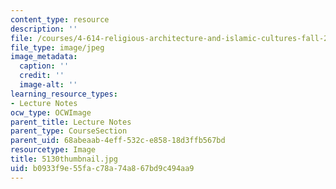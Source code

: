 ```yaml
---
content_type: resource
description: ''
file: /courses/4-614-religious-architecture-and-islamic-cultures-fall-2002/b0933f9e55fac78a74a867bd9c494aa9_5130thumbnail.jpg
file_type: image/jpeg
image_metadata:
  caption: ''
  credit: ''
  image-alt: ''
learning_resource_types:
- Lecture Notes
ocw_type: OCWImage
parent_title: Lecture Notes
parent_type: CourseSection
parent_uid: 68abeaab-4eff-532c-e858-18d3ffb567bd
resourcetype: Image
title: 5130thumbnail.jpg
uid: b0933f9e-55fa-c78a-74a8-67bd9c494aa9
---
```

